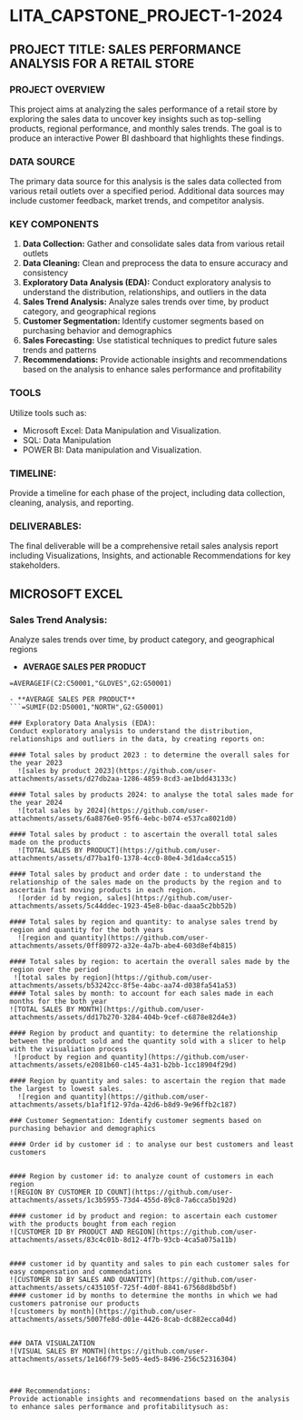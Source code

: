  # LITA_CAPSTONE_PROJECT-1-2024
## PROJECT TITLE: SALES PERFORMANCE ANALYSIS FOR A RETAIL STORE 
### PROJECT OVERVIEW
This project aims at analyzing the sales performance of a retail store by exploring the sales data to uncover key insights such as top-selling products, regional 
performance, and monthly sales trends. The goal is to produce an interactive Power BI dashboard that highlights these findings.
### DATA SOURCE 
The primary data source for this analysis is the sales data collected from various retail outlets over a specified period. Additional data sources may include customer feedback, market trends, and competitor analysis.
### KEY COMPONENTS
1. **Data Collection:** Gather and consolidate sales data from various retail outlets
2. **Data Cleaning:** Clean and preprocess the data to ensure accuracy and consistency
3. **Exploratory Data Analysis (EDA):** Conduct exploratory analysis to understand the distribution, relationships, and outliers in the data
4. **Sales Trend Analysis:** Analyze sales trends over time, by product category, and geographical regions
5. **Customer Segmentation:** Identify customer segments based on purchasing behavior and demographics
6. **Sales Forecasting:** Use statistical techniques to predict future sales trends and patterns
7. **Recommendations:** Provide actionable insights and recommendations based on the analysis to enhance sales performance and profitability

### TOOLS 
Utilize tools such as:  
- Microsoft Excel: Data Manipulation and Visualization.  
- SQL:  Data Manipulation 
- POWER BI: Data manipulation and Visualization.

### TIMELINE: 
Provide a timeline for each phase of the project, including data collection, cleaning, analysis, and reporting.

### DELIVERABLES:  
The final deliverable will be a comprehensive retail sales analysis report including Visualizations, Insights, and actionable Recommendations for key stakeholders.
## MICROSOFT EXCEL

### Sales Trend Analysis: 
Analyze sales trends over time, by product category, and geographical regions
- **AVERAGE SALES PER PRODUCT**
  
```MICROSOFT EXCEL
=AVERAGEIF(C2:C50001,"GLOVES",G2:G50001)

- **AVERAGE SALES PER PRODUCT**
```=SUMIF(D2:D50001,"NORTH",G2:G50001)

### Exploratory Data Analysis (EDA): 
Conduct exploratory analysis to understand the distribution, relationships and outliers in the data, by creating reports on:

#### Total sales by product 2023 : to determine the overall sales for the year 2023
  ![sales by product 2023](https://github.com/user-attachments/assets/d27db2aa-1286-4859-8cd3-ae1bdd43133c)

#### Total sales by products 2024: to analyse the total sales made for the year 2024
  ![total sales by 2024](https://github.com/user-attachments/assets/6a8876e0-95f6-4ebc-b074-e537ca8021d0)

#### Total sales by product : to ascertain the overall total sales made on the products
  ![TOTAL SALES BY PRODUCT](https://github.com/user-attachments/assets/d77ba1f0-1378-4cc0-80e4-3d1da4cca515)

#### Total sales by product and order date : to understand the relationship of the sales made on the products by the region and to ascertain fast moving products in each region.
  ![order id by region, sales](https://github.com/user-attachments/assets/5c44ddec-1923-45e8-b0ac-daaa5c2bb52b)

#### Total sales by region and quantity: to analyse sales trend by region and quantity for the both years
  ![region and quantity](https://github.com/user-attachments/assets/0ff80972-a32e-4a7b-abe4-603d8ef4b815)

#### Total sales by region: to acertain the overall sales made by the region over the period
 ![total sales by region](https://github.com/user-attachments/assets/b53242cc-8f5e-4abc-aa74-d038fa541a53)
#### Total sales by month: to account for each sales made in each months for the both year
![TOTAL SALES BY MONTH](https://github.com/user-attachments/assets/dd17b270-3284-404b-9cef-c6878e82d4e3)

#### Region by product and quantity: to determine the relationship between the product sold and the quantity sold with a slicer to help with the visualiation process
 ![product by region and quantity](https://github.com/user-attachments/assets/e2081b60-c145-4a31-b2bb-1cc18904f29d)

#### Region by quantity and sales: to ascertain the region that made the largest to lowest sales.
  ![region and quantity](https://github.com/user-attachments/assets/b1af1f12-97da-42d6-b8d9-9e96ffb2c187)

### Customer Segmentation: Identify customer segments based on purchasing behavior and demographics

#### Order id by customer id : to analyse our best customers and least customers
  
  
#### Region by customer id: to analyze count of customers in each region
![REGION BY CUSTOMER ID COUNT](https://github.com/user-attachments/assets/1c3b5955-73d4-455d-89c8-7a6cca5b192d)

#### customer id by product and region: to ascertain each customer with the products bought from each region
![CUSTOMER ID BY PRODUCT AND REGION](https://github.com/user-attachments/assets/83c4c01b-8d12-4f7b-93cb-4ca5a075a11b)


#### customer id by quantity and sales to pin each customer sales for easy compensation and commendations
![CUSTOMER ID BY SALES AND QUANTITY](https://github.com/user-attachments/assets/c435105f-725f-4d0f-8841-67568d8bd5bf)
#### customer id by months to determine the months in which we had customers patronise our products
![customers by month](https://github.com/user-attachments/assets/5007fe8d-d01e-4426-8cab-dc882ecca04d)


### DATA VISUALZATION
![VISUAL SALES BY MONTH](https://github.com/user-attachments/assets/1e166f79-5e05-4ed5-8496-256c52316304)



### Recommendations: 
Provide actionable insights and recommendations based on the analysis to enhance sales performance and profitabilitysuch as:







